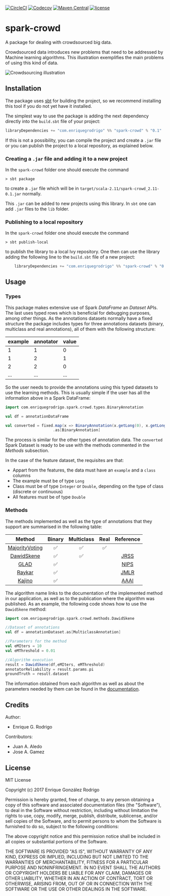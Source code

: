 [![CircleCI](https://img.shields.io/circleci/project/github/enriquegrodrigo/spark-crowd.svg)](https://circleci.com/gh/enriquegrodrigo/spark-crowd)
[![Codecov](https://img.shields.io/codecov/c/github/enriquegrodrigo/spark-crowd.svg)](https://codecov.io/gh/enriquegrodrigo/spark-crowd)
 [![Maven Central](https://img.shields.io/maven-central/v/com.enriquegrodrigo/spark-crowd_2.11.svg)](https://mvnrepository.com/artifact/com.enriquegrodrigo/spark-crowd_2.11)
[![license](https://img.shields.io/github/license/enriquegrodrigo/spark-crowd.svg)](https://opensource.org/licenses/MIT)
# spark-crowd

A package for dealing with crowdsourced big data. 

Crowdsourced data introduces new problems that need to be addressed by 
Machine learning algorithms. This illustration exemplifies the main problems
of using this kind of data. 

![Crowdsourcing illustration](https://raw.githubusercontent.com/enriquegrodrigo/spark-crowd/master/img/illustration.png)



## Installation

The package uses [sbt](http://www.scala-sbt.org) for building the project, 
so we recommend installing this tool if you do not yet have it installed.

The simplest way to use the package is adding the next dependency directly 
into the `build.sbt` file of your project:

```scala
libraryDependencies += "com.enriquegrodrigo" %% "spark-crowd" % "0.1"
```

If this is not a possibility, you can compile the project and create a 
`.jar` file or you can publish the project to a local repository, as 
explained below.  

### Creating a `.jar` file and adding it to a new project

In the `spark-crowd` folder one should execute the command

    > sbt package 

to create a `.jar` file which will be in 
`target/scala-2.11/spark-crowd_2.11-0.1.jar` normally.

This `.jar` can be added to new projects using this library. In `sbt` one
can add `.jar` files to the `lib` folder.

### Publishing to a local repository

In the `spark-crowd` folder one should execute the command

    > sbt publish-local 

to publish the library to a local Ivy repository. One then can use the 
library adding the following line to the `build.sbt` file of a new
project:
```scala
    libraryDependencies += "com.enriquegrodrigo" %% "spark-crowd" % "0.1"
```


## Usage 

### Types

This package makes extensive use of Spark *DataFrame* an *Dataset* APIs. The last
uses typed rows which is beneficial for debugging purposes, among other things. 
As the annotations datasets normally have a fixed structure the package includes types
for three annotations datasets (binary, multiclass and real annotations), all of them 
with the following structure:

example | annotator | value 
--------|-----------|------
1 | 1| 0
1 | 2| 1 
2 | 2| 0
...|...|...

So the user needs to provide the annotations using this typed datasets to use the learning 
methods. This is usually simple if the user has all the information above in a Spark DataFrame:

```scala
import com.enriquegrodrigo.spark.crowd.types.BinaryAnnotation

val df = annotationDataFrame

val converted = fixed.map(x => BinaryAnnotation(x.getLong(0), x.getLong(1), x.getInt(2)))
                     .as[BinaryAnnotation]
```
The process is similar for the other types of annotation data. The `converted` Spark Dataset is ready to be use with the methods commented in the *Methods* subsection.

In the case of the feature dataset, the requisites are that:
 * Appart from the features, the data must have an `example` and a `class` columns
 * The example must be of type `Long`
 * Class must be of type `Integer` or `Double`, depending on the type of class (discrete or continuous)
 * All features must be of type `Double`

### Methods

The methods implemented as well as the type of annotations that they support are summarised 
in the following table:

Method | Binary | Multiclass | Real | Reference
:-----:|:------:|:----------:|:----:|:----------:
[MajorityVoting](https://enriquegrodrigo.github.io/spark-crowd/#com.enriquegrodrigo.spark.crowd.methods.MajorityVoting$) | :white_check_mark: | :white_check_mark: | :white_check_mark: |  
[DawidSkene](https://enriquegrodrigo.github.io/spark-crowd/#com.enriquegrodrigo.spark.crowd.methods.DawidSkene$) |:white_check_mark: | :white_check_mark: | | [JRSS](https://www.jstor.org/stable/2346806?seq=1#page_scan_tab_contents) 
[GLAD](https://enriquegrodrigo.github.io/spark-crowd/#com.enriquegrodrigo.spark.crowd.methods.Glad$) | :white_check_mark: | | | [NIPS](https://papers.nips.cc/paper/3644-whose-vote-should-count-more-optimal-integration-of-labels-from-labelers-of-unknown-expertise)
[Raykar](https://enriquegrodrigo.github.io/spark-crowd/#com.enriquegrodrigo.spark.crowd.methods.RaykarBinary$) | :white_check_mark: | | | [JMLR](http://jmlr.csail.mit.edu/papers/v11/raykar10a.html) 
[Kajino](https://enriquegrodrigo.github.io/spark-crowd/#com.enriquegrodrigo.spark.crowd.methods.Kajino$) | :white_check_mark: | | | [AAAI](https://www.aaai.org/ocs/index.php/AAAI/AAAI12/paper/view/4919)

The algorithm name links to the documentation of the implemented method in our application, 
as well as to the publication where the algorithm was published. As an example, the 
following code shows how to use the `DawidSkene` method:

```scala
import com.enriquegrodrigo.spark.crowd.methods.DawidSkene

//Dataset of annotations
val df = annotationDataset.as[MulticlassAnnotation]

//Parameters for the method
val eMIters = 10
val eMThreshold = 0.01 

//Algorithm execution
result = DawidSkene(df,eMIters, eMThreshold) 
annotatorReliability = result.params.pi
groundTruth = result.dataset
```

The information obtained from each algorithm as well as about the parameters needed by them can 
be found in the [documentation](https://enriquegrodrigo.github.io/spark-crowd).

## Credits

Author:
 * Enrique G. Rodrigo

Contributors: 
 * Juan A. Aledo 
 * Jose A. Gamez

## License

MIT License

Copyright (c) 2017 Enrique González Rodrigo

Permission is hereby granted, free of charge, to any person obtaining a copy
of this software and associated documentation files (the "Software"), to deal
in the Software without restriction, including without limitation the rights
to use, copy, modify, merge, publish, distribute, sublicense, and/or sell
copies of the Software, and to permit persons to whom the Software is
furnished to do so, subject to the following conditions:

The above copyright notice and this permission notice shall be included in all
copies or substantial portions of the Software.

THE SOFTWARE IS PROVIDED "AS IS", WITHOUT WARRANTY OF ANY KIND, EXPRESS OR
IMPLIED, INCLUDING BUT NOT LIMITED TO THE WARRANTIES OF MERCHANTABILITY,
FITNESS FOR A PARTICULAR PURPOSE AND NONINFRINGEMENT. IN NO EVENT SHALL THE
AUTHORS OR COPYRIGHT HOLDERS BE LIABLE FOR ANY CLAIM, DAMAGES OR OTHER
LIABILITY, WHETHER IN AN ACTION OF CONTRACT, TORT OR OTHERWISE, ARISING FROM,
OUT OF OR IN CONNECTION WITH THE SOFTWARE OR THE USE OR OTHER DEALINGS IN THE
SOFTWARE.

